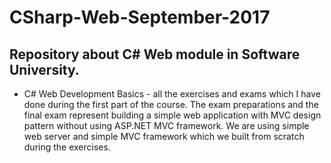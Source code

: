 # CSharp-Web-September-2017

## Repository about C# Web module in Software University.

- C# Web Development Basics - all the exercises and exams which I have done during the first part of the course. The exam preparations and the final exam represent building a simple web application with MVC design pattern without using ASP.NET MVC framework. We are using simple web server and simple MVC framework which we built from scratch during the exercises.

